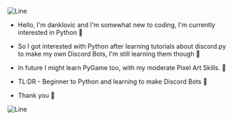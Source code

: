 ![Line](https://i.imgur.com/V8kAjGV.gif)

* Hello, I'm danklovic and I'm somewhat new to coding, I'm currently interested in Python 👋

* So I got interested with Python after learning tutorials about discord.py to make my own Discord Bots, I'm still learning them though 📘

* In future I might learn PyGame too, with my moderate Pixel Art Skills. 📝

* TL:DR - Beginner to Python and learning to make Discord Bots 🚞

* Thank you 🙏

![Line](https://i.imgur.com/V8kAjGV.gif)
